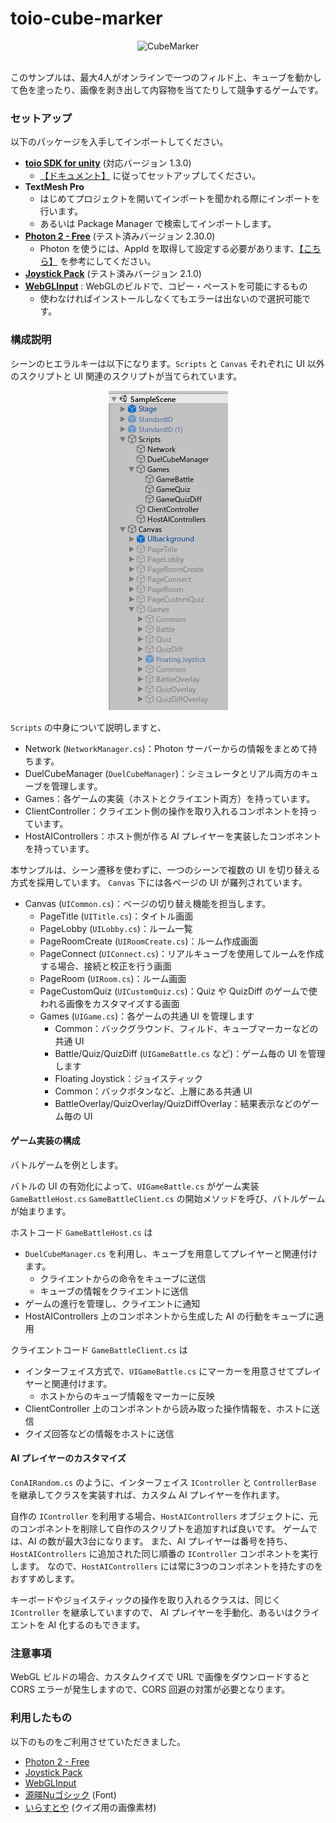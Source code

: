 # toio-cube-marker

<div align="center">
<img height=280 src="res" title="CubeMarker" alt="CubeMarker">
</div>

<br>

このサンプルは、最大4人がオンラインで一つのフィルド上、キューブを動かして色を塗ったり、画像を剥き出して内容物を当てたりして競争するゲームです。

### セットアップ

以下のパッケージを入手してインポートしてください。

- [**toio SDK for unity**](https://github.com/morikatron/toio-sdk-for-unity) (対応バージョン 1.3.0)
  - [【ドキュメント】](https://github.com/morikatron/toio-sdk-for-unity/blob/main/docs/download_sdk.md) に従ってセットアップしてください。
- **TextMesh Pro**
  - はじめてプロジェクトを開いてインポートを聞かれる際にインポートを行います。
  - あるいは Package Manager で検索してインポートします。
- [**Photon 2 - Free**](https://assetstore.unity.com/packages/tools/network/pun-2-free-119922) (テスト済みバージョン 2.30.0)
  - Photon を使うには、AppId を取得して設定する必要があります、[【こちら】](https://doc.photonengine.com/en-us/pun/current/demos-and-tutorials/pun-basics-tutorial/intro#let_s_go__importing_pun_and_setup) を参考にしてください。
- [**Joystick Pack**](https://assetstore.unity.com/packages/tools/input-management/joystick-pack-107631) (テスト済みバージョン 2.1.0)
- [**WebGLInput**](https://github.com/kou-yeung/WebGLInput/releases) : WebGLのビルドで、コピー・ペーストを可能にするもの
  - 使わなければインストールしなくてもエラーは出ないので選択可能です。

### 構成説明

シーンのヒエラルキーは以下になります。`Scripts` と `Canvas` それぞれに UI 以外のスクリプトと UI 関連のスクリプトが当てられています。

<div align="center">
<img src="res/hierarchy.png" title="hierarchy" alt="hierarchy">
</div>

`Scripts` の中身について説明しますと、
- Network (`NetworkManager.cs`)：Photon サーバーからの情報をまとめて持ちます。
- DuelCubeManager (`DuelCubeManager`)：シミュレータとリアル両方のキューブを管理します。
- Games：各ゲームの実装（ホストとクライエント両方）を持っています。
- ClientController：クライエント側の操作を取り入れるコンポネントを持っています。
- HostAIControllers：ホスト側が作る AI プレイヤーを実装したコンポネントを持っています。

本サンプルは、シーン遷移を使わずに、一つのシーンで複数の UI を切り替える方式を採用しています。
`Canvas` 下には各ページの UI が羅列されています。
- Canvas (`UICommon.cs`)：ページの切り替え機能を担当します。
  - PageTitle (`UITitle.cs`)：タイトル画面
  - PageLobby (`UILobby.cs`)：ルーム一覧
  - PageRoomCreate (`UIRoomCreate.cs`)：ルーム作成画面
  - PageConnect (`UIConnect.cs`)：リアルキューブを使用してルームを作成する場合、接続と校正を行う画面
  - PageRoom (`UIRoom.cs`)：ルーム画面
  - PageCustomQuiz (`UICustomQuiz.cs`)：Quiz や QuizDiff のゲームで使われる画像をカスタマイズする画面
  - Games (`UIGame.cs`)：各ゲームの共通 UI を管理します
    - Common：バックグラウンド、フィルド、キューブマーカーなどの共通 UI
    - Battle/Quiz/QuizDiff (`UIGameBattle.cs` など)：ゲーム毎の UI を管理します
    - Floating Joystick：ジョイスティック
    - Common：バックボタンなど、上層にある共通 UI
    - BattleOverlay/QuizOverlay/QuizDiffOverlay：結果表示などのゲーム毎の UI



#### ゲーム実装の構成

バトルゲームを例とします。

バトルの UI の有効化によって、`UIGameBattle.cs` がゲーム実装 `GameBattleHost.cs` `GameBattleClient.cs` の開始メソッドを呼び、バトルゲームが始まります。

ホストコード `GameBattleHost.cs` は
- `DuelCubeManager.cs` を利用し、キューブを用意してプレイヤーと関連付けます。
  - クライエントからの命令をキューブに送信
  - キューブの情報をクライエントに送信
- ゲームの進行を管理し、クライエントに通知
- HostAIControllers 上のコンポネントから生成した AI の行動をキューブに適用

クライエントコード `GameBattleClient.cs` は
- インターフェイス方式で、`UIGameBattle.cs` にマーカーを用意させてプレイヤーと関連付けます。
  - ホストからのキューブ情報をマーカーに反映
- ClientController 上のコンポネントから読み取った操作情報を、ホストに送信
- クイズ回答などの情報をホストに送信

#### AI プレイヤーのカスタマイズ

`ConAIRandom.cs` のように、インターフェイス `IController` と `ControllerBase` を継承してクラスを実装すれば、カスタム AI プレイヤーを作れます。

自作の `IController` を利用する場合、`HostAIControllers` オブジェクトに、元のコンポネントを削除して自作のスクリプトを追加すれば良いです。
ゲームでは、AI の数が最大3台になります。
また、AI プレイヤーは番号を持ち、`HostAIControllers` に追加された同じ順番の `IController` コンポネントを実行します。
なので、`HostAIControllers` には常に3つのコンポネントを持たすのをおすすめします。

キーボードやジョイスティックの操作を取り入れるクラスは、同じく `IController` を継承していますので、
AI プレイヤーを手動化、あるいはクライエントを AI 化するのもできます。

### 注意事項

WebGL ビルドの場合、カスタムクイズで URL で画像をダウンロードすると CORS エラーが発生しますので、CORS 回避の対策が必要となります。

### 利用したもの

以下のものをご利用させていただきました。

- [Photon 2 - Free](https://assetstore.unity.com/packages/tools/network/pun-2-free-119922)
- [Joystick Pack](https://assetstore.unity.com/packages/tools/input-management/joystick-pack-107631)
- [WebGLInput](https://github.com/kou-yeung/WebGLInput/releases)
- [源暎Nuゴシック](https://okoneya.jp/font/genei-nu-gothic.html) (Font)
- [いらすとや](https://www.irasutoya.com/) (クイズ用の画像素材)
